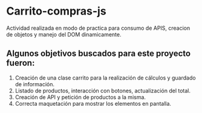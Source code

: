 # Carrito-compras-js
Actividad realizada en modo de practica para consumo de APIS, creacion de objetos y manejo del DOM dinamicamente. 


## Algunos objetivos buscados para este proyecto fueron:

1. Creación de una clase carrito para la realización de cálculos y guardado de información.
2. Listado de productos, interacción con botones, actualización del total.
3. Creación de API y petición de productos a la misma.
4. Correcta maquetación para mostrar los elementos en pantalla.
